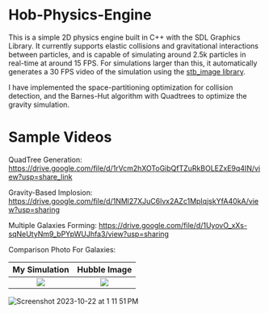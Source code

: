 # Hob-Physics-Engine

This is a simple 2D physics engine built in C++ with the SDL Graphics Library. It currently supports elastic collisions and gravitational interactions between particles, and is capable of simulating around 2.5k particles in real-time at around 15 FPS. For simulations larger than this, it automatically generates a 30 FPS video of the simulation using the [stb_image library](https://github.com/nothings/stb).

I have implemented the space-partitioning optimization for collision detection, and the Barnes-Hut algorithm with Quadtrees to optimize the gravity simulation. 

# Sample Videos

QuadTree Generation: https://drive.google.com/file/d/1rVcm2hXOToGibQfTZuRkBOLEZxE9q4IN/view?usp=share_link

Gravity-Based Implosion: https://drive.google.com/file/d/1NMl27XJuC6lvx2AZc1MpIqjskYfA40kA/view?usp=sharing

Multiple Galaxies Forming: https://drive.google.com/file/d/1UyovO_xXs-sqNeUtyNm9_bPYpWUJhfa3/view?usp=sharing

Comparison Photo For Galaxies: 

My Simulation             |  Hubble Image
:-------------------------:|:-------------------------:
![](https://...Dark.png)  |  ![]([https://...Ocean.png](https://cdn.theatlantic.com/thumbor/HLOtKC-Sb-E-EGlFXiRsrRyhQjo=/0x1078:4164x3420/976x549/media/img/mt/2017/05/STSCI_H_p1720a_f_4164x4634/original.png))

![Screenshot 2023-10-22 at 1 11 51 PM](https://github.com/sameeragrawal536/SDL-Physics-Engine/assets/65458627/3901f3e4-26c9-4dfa-b206-d0fad971783c)
